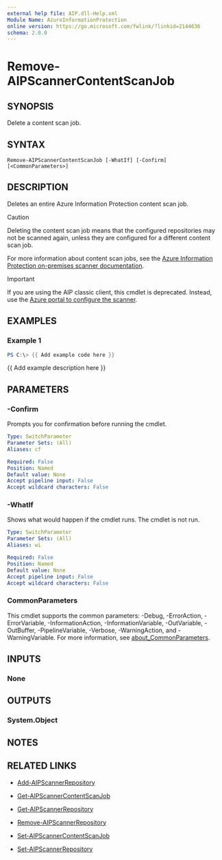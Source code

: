 ```yaml
---
external help file: AIP.dll-Help.xml
Module Name: AzureInformationProtection
online version: https://go.microsoft.com/fwlink/?linkid=2144636
schema: 2.0.0
---
```


# Remove-AIPScannerContentScanJob

## SYNOPSIS
Delete a content scan job.

## SYNTAX

```
Remove-AIPScannerContentScanJob [-WhatIf] [-Confirm] [<CommonParameters>]
```

## DESCRIPTION
Deletes an entire Azure Information Protection content scan job.

> [!CAUTION]
> Deleting the content scan job means that the configured repositories may not be scanned again, unless they are configured for a different content scan job.
> 

For more information about content scan jobs, see the [Azure Information Protection on-premises scanner documentation](/information-protection/deploy-aip-scanner-configure-install#create-a-content-scan-job).

> [!IMPORTANT]
> If you are using the AIP classic client, this cmdlet is deprecated. Instead, use the [Azure portal to configure the scanner](/information-protection/deploy-aip-scanner-classic).
> 

## EXAMPLES

### Example 1
```powershell
PS C:\> {{ Add example code here }}
```

{{ Add example description here }}

## PARAMETERS

### -Confirm
Prompts you for confirmation before running the cmdlet.

```yaml
Type: SwitchParameter
Parameter Sets: (All)
Aliases: cf

Required: False
Position: Named
Default value: None
Accept pipeline input: False
Accept wildcard characters: False
```

### -WhatIf
Shows what would happen if the cmdlet runs.
The cmdlet is not run.

```yaml
Type: SwitchParameter
Parameter Sets: (All)
Aliases: wi

Required: False
Position: Named
Default value: None
Accept pipeline input: False
Accept wildcard characters: False
```

### CommonParameters
This cmdlet supports the common parameters: -Debug, -ErrorAction, -ErrorVariable, -InformationAction, -InformationVariable, -OutVariable, -OutBuffer, -PipelineVariable, -Verbose, -WarningAction, and -WarningVariable. For more information, see [about_CommonParameters](http://go.microsoft.com/fwlink/?LinkID=113216).

## INPUTS

### None

## OUTPUTS

### System.Object
## NOTES

## RELATED LINKS

- [Add-AIPScannerRepository](Add-AIPScannerRepository.md)

- [Get-AIPScannerContentScanJob](Get-AIPScannerContentScanJob.md)

- [Get-AIPScannerRepository](Get-AIPScannerRepository.md)

- [Remove-AIPScannerRepository](Remove-AIPScannerRepository.md)

- [Set-AIPScannerContentScanJob](Set-AIPScannerContentScanJob.md)

- [Set-AIPScannerRepository](Set-AIPScannerRepository.md)